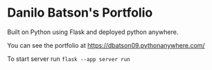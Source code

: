 # Danilo Batson's Portfolio


Built on Python using Flask and deployed python anywhere. 

You can see the portfolio at https://dbatson09.pythonanywhere.com/


To start server run 
 ```flask --app server run ```

